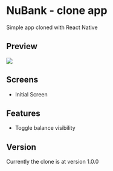 # NuBank - clone app
Simple app cloned with React Native

## Preview
![](https://media.giphy.com/media/MkFmsbV5cgvxfelt5x/giphy.gif)

## Screens
* Initial Screen

## Features
* Toggle balance visibility

## Version
Currently the clone is at version 1.0.0
